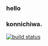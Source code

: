 ### hello 
### konnichiwa.

[![build status](https://travis-ci.org/junshiron/my1st.png)](https://travis-ci.org/junshiron/my1st)



